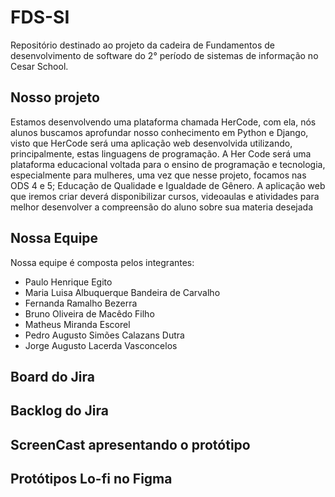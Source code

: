 # FDS-SI
Repositório destinado ao projeto da cadeira de Fundamentos de desenvolvimento de software do 2° período de sistemas de informação no Cesar School.

## Nosso projeto
Estamos desenvolvendo uma plataforma chamada HerCode, com ela, nós alunos buscamos aprofundar nosso conhecimento em Python e Django, visto que HerCode será uma aplicação web desenvolvida utilizando, principalmente, estas linguagens de programação. A Her Code será uma plataforma educacional voltada para o ensino de programação e tecnologia, especialmente para mulheres, uma vez que nesse projeto, focamos nas ODS 4 e 5; Educação de Qualidade e Igualdade de Gênero. A aplicação web que iremos criar deverá disponibilizar cursos, videoaulas e atividades para melhor desenvolver a compreensão do aluno sobre sua materia desejada

## Nossa Equipe
Nossa equipe é composta pelos integrantes:
- Paulo Henrique Egito
- Maria Luisa Albuquerque Bandeira de Carvalho
- Fernanda Ramalho Bezerra
- Bruno Oliveira de Macêdo Filho
- Matheus Miranda Escorel
- Pedro Augusto Simões Calazans Dutra
- Jorge Augusto Lacerda Vasconcelos

## Board do Jira 

## Backlog do Jira

## ScreenCast apresentando o protótipo

## Protótipos Lo-fi no Figma

